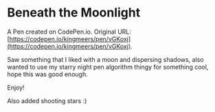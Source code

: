 # Beneath the Moonlight

A Pen created on CodePen.io. Original URL: [https://codepen.io/kingmeers/pen/vGKoxj](https://codepen.io/kingmeers/pen/vGKoxj).

Saw something that I liked with a moon and dispersing shadows, also wanted to use my starry night pen algorithm thingy for something cool, hope this was good enough. 

Enjoy!

Also added shooting stars :) 